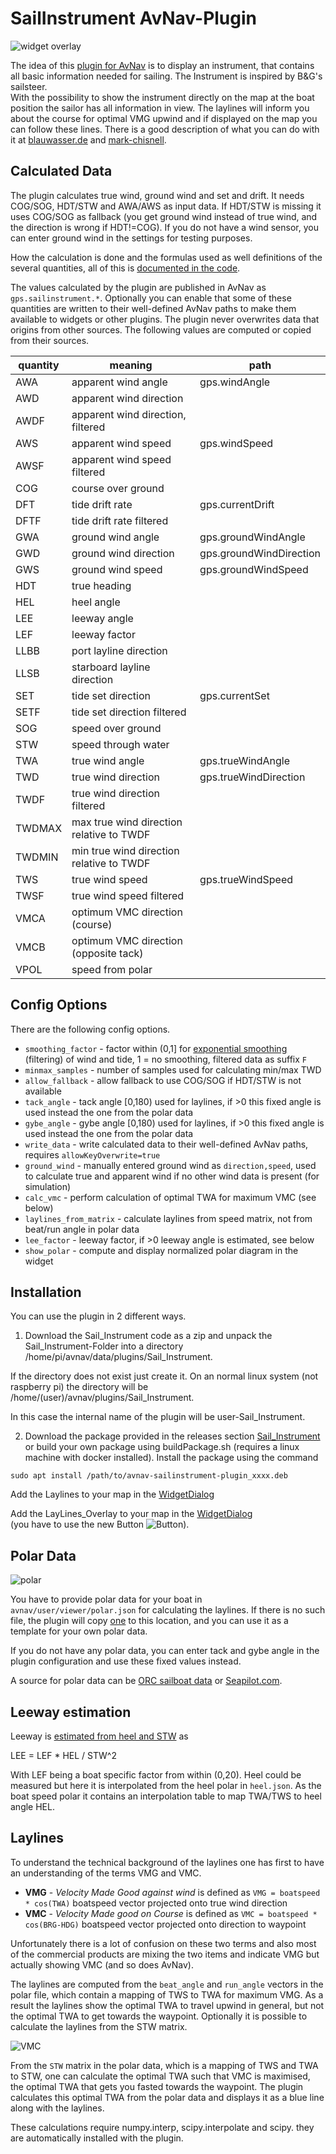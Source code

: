 # SailInstrument AvNav-Plugin

![widget overlay](Images/widget.png)

The idea of this [plugin for AvNav](https://www.wellenvogel.net/software/avnav/docs/hints/plugins.html) is to display an instrument, that contains all basic information needed for sailing.
The Instrument is inspired by B&G's sailsteer.  
With the possibility to show the instrument directly on the map at the boat position the sailor has all information in view.
The laylines will inform you about the course for optimal VMG upwind and if displayed on the map you can follow these lines. 
There is a good description of what you can do with it at [blauwasser.de](https://www.blauwasser.de/navigation/app-sailsteer-bandg) and [mark-chisnell](https://www.bandg.com/de-de/blog/sailsteer-with-mark-chisnell/).

## Calculated Data

The plugin calculates true wind, ground wind and set and drift. It needs COG/SOG, HDT/STW and AWA/AWS as input data. If HDT/STW is missing it uses COG/SOG as fallback (you get ground wind instead of true wind, and the direction is wrong if HDT!=COG). If you do not have a wind sensor, you can enter ground wind in the settings for testing purposes.

How the calculation is done and the formulas used as well definitions of the several quantities, all of this is [documented in the code](Sail_Instrument/plugin.py#L428).

The values calculated by the plugin are published in AvNav as `gps.sailinstrument.*`. 
Optionally you can enable that some of these quantities are written to their well-defined AvNav paths to make them available to widgets or other plugins.
The plugin never overwrites data that origins from other sources.
The following values are computed or copied from their sources.

| quantity | meaning                                  | path                    | 
|----------|------------------------------------------|-------------------------|
| AWA      | apparent wind angle                      | gps.windAngle           |
| AWD      | apparent wind direction                  |                         |
| AWDF     | apparent wind direction, filtered        |                         |
| AWS      | apparent wind speed                      | gps.windSpeed           |
| AWSF     | apparent wind speed filtered             |                         |
| COG      | course over ground                       |                         |
| DFT      | tide drift rate                          | gps.currentDrift        |
| DFTF     | tide drift rate filtered                 |                         |
| GWA      | ground wind angle                        | gps.groundWindAngle     |
| GWD      | ground wind direction                    | gps.groundWindDirection |
| GWS      | ground wind speed                        | gps.groundWindSpeed     |
| HDT      | true heading                             |                         |
| HEL      | heel angle                               |                         |
| LEE      | leeway angle                             |                         |
| LEF      | leeway factor                            |                         |
| LLBB     | port layline direction                   |                         |
| LLSB     | starboard layline direction              |                         |
| SET      | tide set direction                       | gps.currentSet          |
| SETF     | tide set direction filtered              |                         |
| SOG      | speed over ground                        |                         |
| STW      | speed through water                      |                         |
| TWA      | true wind angle                          | gps.trueWindAngle       |
| TWD      | true wind direction                      | gps.trueWindDirection   |
| TWDF     | true wind direction filtered             |                         |
| TWDMAX   | max true wind direction relative to TWDF |                         |
| TWDMIN   | min true wind direction relative to TWDF |                         |
| TWS      | true wind speed                          | gps.trueWindSpeed       |
| TWSF     | true wind speed filtered                 |                         |
| VMCA     | optimum VMC direction (course)           |                         |
| VMCB     | optimum VMC direction (opposite tack)    |                         |
| VPOL     | speed from polar                         |                         |

## Config Options

There are the following config options.

- `smoothing_factor` - factor within (0,1] for [exponential smoothing](https://en.wikipedia.org/wiki/Exponential_smoothing) (filtering) of wind and tide, 1 = no smoothing, filtered data as suffix `F`
- `minmax_samples` - number of samples used for calculating min/max TWD
- `allow_fallback` - allow fallback to use COG/SOG if HDT/STW is not available
- `tack_angle` - tack angle [0,180) used for laylines, if >0 this fixed angle is used instead the one from the polar data 
- `gybe_angle` - gybe angle [0,180) used for laylines, if >0 this fixed angle is used instead the one from the polar data 
- `write_data` - write calculated data to their well-defined AvNav paths, requires `allowKeyOverwrite=true`
- `ground_wind` - manually entered ground wind as `direction,speed`, used to calculate true and apparent wind if no other wind data is present (for simulation)
- `calc_vmc` - perform calculation of optimal TWA for maximum VMC (see below)
- `laylines_from_matrix` - calculate laylines from speed matrix, not from beat/run angle in polar data
- `lee_factor` - leeway factor, if >0 leeway angle is estimated, see below
- `show_polar` - compute and display normalized polar diagram in the widget

## Installation
You can use the plugin in 2 different ways.

1. Download the Sail_Instrument code as a zip and unpack the Sail_Instrument-Folder into a directory /home/pi/avnav/data/plugins/Sail_Instrument.

 If the directory does not exist just create it. On an normal linux system (not raspberry pi) the directory will be /home/(user)/avnav/plugins/Sail_Instrument.

 In this case the internal name of the plugin will be user-Sail_Instrument. 


2. Download the package provided in the releases section [Sail_Instrument](https://github.com/kdschmidt1/Sail_Instrument/releases) or build your own package using buildPackage.sh (requires a linux machine with docker installed). Install the package using the command

 ```
sudo apt install /path/to/avnav-sailinstrument-plugin_xxxx.deb

 ```
Add the Laylines to your map in the [WidgetDialog](https://www.wellenvogel.net/software/avnav/docs/hints/layouts.html#h2:WidgetDialog)

Add the LayLines_Overlay to your map in the [WidgetDialog](https://www.wellenvogel.net/software/avnav/docs/hints/layouts.html#h2:WidgetDialog)  
(you have to use the new Button ![Button](https://github.com/wellenvogel/avnav/blob/d5cf9802d507bd5c23e1b999b78dbe0c76252fa9/viewer/images/icons-new/assistant_nav.svg)).
## Polar Data

![polar](Images/polar.png)

You have to provide polar data for your boat in `avnav/user/viewer/polar.json` for calculating the laylines. If there is no such file, the plugin will copy [one](Sail_Instrument/polar.json) to this location, and you can use it as a template for your own polar data.

If you do not have any polar data, you can enter tack and gybe angle in the plugin configuration and use these fixed values instead.
  
A source for polar data can be [ORC sailboat data](https://jieter.github.io/orc-data/site/) or [Seapilot.com](https://www.seapilot.com/features/download-polar-files/).

## Leeway estimation

Leeway is [estimated from heel and STW](https://opencpn-manuals.github.io/main/tactics/index.html#_2_2_calculate_leeway) as

LEE = LEF * HEL / STW^2

With LEF being a boat specific factor from within (0,20). Heel could be measured but here it is interpolated from the heel polar in `heel.json`. As the boat speed polar it contains an interpolation table to map TWA/TWS to heel angle HEL. 

## Laylines

To understand the technical background of the laylines one has first to have an understanding of the terms VMG and VMC.

- **VMG** - _Velocity Made Good against wind_ is defined as `VMG = boatspeed * cos(TWA)` boatspeed vector projected onto true wind direction
- **VMC** - _Velocity Made good on Course_ is defined as `VMC = boatspeed * cos(BRG-HDG)` boatspeed vector projected onto direction to waypoint

Unfortunately there is a lot of confusion on these two terms and also most of the commercial products are mixing the two items and indicate VMG but actually showing VMC (and so does AvNav). 

The laylines are computed from the `beat_angle` and `run_angle` vectors in the polar file, which contain a mapping of TWS to TWA for maximum VMG. As a result the laylines show the optimal TWA to travel upwind in general, but not the optimal TWA to get towards the waypoint.  Optionally it is possible to calculate the laylines from the STW matrix.

![VMC](Images/vmc.png)

From the `STW` matrix in the polar data, which is a mapping of TWS and TWA to STW, one can calculate the optimal TWA such that VMC is maximised, the optimal TWA that gets you fasted towards the waypoint. The plugin calculates this optimal TWA from the polar data and displays it as a blue line along with the laylines. 

These calculations require numpy.interp, scipy.interpolate and scipy. they are automatically installed with the plugin.
